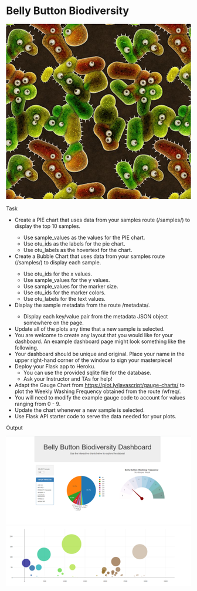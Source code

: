 # Belly Button Biodiversity
![logo](/images/logo.jpg)

Task
* Create a PIE chart that uses data from your samples route (/samples/<sample>) to display the top 10 samples.
  * Use sample_values as the values for the PIE chart.
  * Use otu_ids as the labels for the pie chart.
  * Use otu_labels as the hovertext for the chart.
* Create a Bubble Chart that uses data from your samples route (/samples/<sample>) to display each sample.
  * Use otu_ids for the x values.
  * Use sample_values for the y values.
  * Use sample_values for the marker size.
  * Use otu_ids for the marker colors.
  * Use otu_labels for the text values.
* Display the sample metadata from the route /metadata/<sample>.
  * Display each key/value pair from the metadata JSON object somewhere on the page.
* Update all of the plots any time that a new sample is selected.
* You are welcome to create any layout that you would like for your dashboard. An example dashboard page might look something like the following.
* Your dashboard should be unique and original. Place your name in the upper right-hand corner of the window to sign your masterpiece!
* Deploy your Flask app to Heroku.
  * You can use the provided sqlite file for the database.
  * Ask your Instructor and TAs for help!
* Adapt the Gauge Chart from https://plot.ly/javascript/gauge-charts/ to plot the Weekly Washing Frequency obtained from the route /wfreq/<sample>.
* You will need to modify the example gauge code to account for values ranging from 0 - 9.
* Update the chart whenever a new sample is selected.
* Use Flask API starter code to serve the data needed for your plots.

Output

![logo](/images/Dashboard.png)
![logo](/images/BubbleChart.png)
